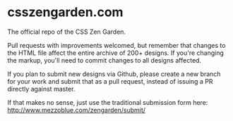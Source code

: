 # csszengarden.com

The official repo of the CSS Zen Garden.

Pull requests with improvements welcomed, but remember that changes to the
HTML file affect the entire archive of 200+ designs. If you're changing the
markup, you'll need to commit changes to all designs affected.

If you plan to submit new designs via Github, please create a new branch for 
your work and submit that as a pull request, instead of issuing a PR directly
against master.

If that makes no sense, just use the traditional submission form here: 
http://www.mezzoblue.com/zengarden/submit/
